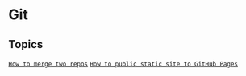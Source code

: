 # Git

## Topics

[`How to merge two repos`](./topic1/)
[`How to public static site to GitHub Pages`](./topic2/)

